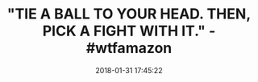 ---
title: '"TIE A BALL TO YOUR HEAD. THEN, PICK A FIGHT WITH IT." - #wtfamazon'
name: >-
  Boxing Fight Ball Reflex Fight Ball with Head Band for Reflex Speed Training
  Boxing Punch Exercise Training to Improve Reactions and Speed, Boxing Gym
  Equipment for Both Training and Fitness
date: '2018-01-31 17:45:22'
buy_now: >-
  https://www.amazon.com/Training-Exercise-Improve-Reactions-Equipment/dp/B077SRHLMS?SubscriptionId=AKIAIA5RBQIWQVTCUEUQ&tag=coldcutdeals-20&linkCode=xm2&camp=2025&creative=165953&creativeASIN=B077SRHLMS
description_markdown: >+
  Boxing Fight Ball Reflex Fight Ball with Head Band for Reflex Speed Training
  Boxing Punch Exercise Training to Improve Reactions and Speed, Boxing Gym
  Equipment for Both Training and Fitness

    - 【Suitable for all people】: Man or woman, teenager or child... Boxers like Vasyl Lomachenko and Anthony Joshua are Training with this Reflex Fight Ball. It's also an interesting game release the pressure from this moment.

    - 【Improve Your Reaction Skill】: Improve reaction speed and hand eye coordination, Accuracy and speed punch

    - 【Good for Your Health】: Boxing this reflex ball is a good alternative for a gym. It will influence all muscle groups, really burn out your arms, chest, shoulders and upper back, perfect for calorie burning and conditioning

    - 【Lightweight and Portable】: You can take this Reflex Fight Ball with you anywhere. Will perfectly fit into your pocket and backpack. Very convenient for transportation.

    - 【Suitable for combat and fighting Sports】: Boxing, MMA, Combat, Mixed Martial Arts MMA, Kickboxing, Muay Thai, Taekwondo, Lethwei, Burmese, etc

tweet_id_str: '958758114102333446'
price: $11.99
you_save: ''
asin: B077SRHLMS
image: 'https://images-na.ssl-images-amazon.com/images/I/41Xw2RwxN6L.jpg'

---